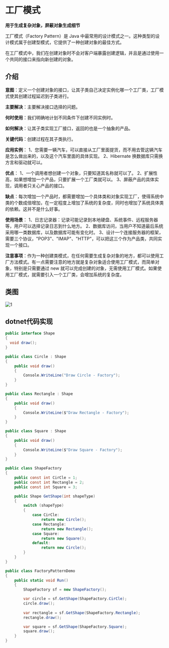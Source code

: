 # 工厂模式

**用于生成复杂对象，屏蔽对象生成细节**

工厂模式（Factory Pattern）是 Java 中最常用的设计模式之一。这种类型的设计模式属于创建型模式，它提供了一种创建对象的最佳方式。

在工厂模式中，我们在创建对象时不会对客户端暴露创建逻辑，并且是通过使用一个共同的接口来指向新创建的对象。

## 介绍

**意图**：定义一个创建对象的接口，让其子类自己决定实例化哪一个工厂类，工厂模式使其创建过程延迟到子类进行。

**主要解决**：主要解决接口选择的问题。

**何时使用**：我们明确地计划不同条件下创建不同实例时。

**如何解决**：让其子类实现工厂接口，返回的也是一个抽象的产品。

**关键代码**：创建过程在其子类执行。

**应用实例**： 1、您需要一辆汽车，可以直接从工厂里面提货，而不用去管这辆汽车是怎么做出来的，以及这个汽车里面的具体实现。 2、Hibernate 换数据库只需换方言和驱动就可以。

**优点**： 1、一个调用者想创建一个对象，只要知道其名称就可以了。 2、扩展性高，如果想增加一个产品，只要扩展一个工厂类就可以。 3、屏蔽产品的具体实现，调用者只关心产品的接口。

**缺点**：每次增加一个产品时，都需要增加一个具体类和对象实现工厂，使得系统中类的个数成倍增加，在一定程度上增加了系统的复杂度，同时也增加了系统具体类的依赖。这并不是什么好事。

**使用场景**： 1、日志记录器：记录可能记录到本地硬盘、系统事件、远程服务器等，用户可以选择记录日志到什么地方。 2、数据库访问，当用户不知道最后系统采用哪一类数据库，以及数据库可能有变化时。 3、设计一个连接服务器的框架，需要三个协议，"POP3"、"IMAP"、"HTTP"，可以把这三个作为产品类，共同实现一个接口。

**注意事项**：作为一种创建类模式，在任何需要生成复杂对象的地方，都可以使用工厂方法模式。有一点需要注意的地方就是复杂对象适合使用工厂模式，而简单对象，特别是只需要通过 new 就可以完成创建的对象，无需使用工厂模式。如果使用工厂模式，就需要引入一个工厂类，会增加系统的复杂度。

## 类图

![1](http://cdn.go99.top/docs/other/designpattern/facade1.png)

## dotnet代码实现

```csharp
public interface Shape
{
  void draw();
}
```

```csharp
public class Circle : Shape
{
    public void draw()
    {
        Console.WriteLine("Draw Circle - Factory");
    }
}
```

```csharp
public class Rectangle : Shape
{
    public void draw()
    {
        Console.WriteLine($"Draw Rectangle - Factory");
    }
}
```

```csharp
public class Square : Shape
{
    public void draw()
    {
        Console.WriteLine($"Draw Square - Factory");
    }
}
```

```csharp
public class ShapeFactory
{
    public const int CirCle = 1;
    public const int Rectangle = 2;
    public const int Square = 3;

    public Shape GetShape(int shapeType)
    {
        switch (shapeType)
        {
            case CirCle:
                return new Circle();
            case Rectangle:
                return new Rectangle();
            case Square:
                return new Square();
            default:
                return new Circle();
        }
    }
}
```

```csharp
public class FactoryPatternDemo
{
    public static void Run()
    {
        ShapeFactory sf = new ShapeFactory();

        var circle = sf.GetShape(ShapeFactory.CirCle);
        circle.draw();
        
        var rectangle = sf.GetShape(ShapeFactory.Rectangle);
        rectangle.draw();

        var square = sf.GetShape(ShapeFactory.Square);
        square.draw();
    }
}
```